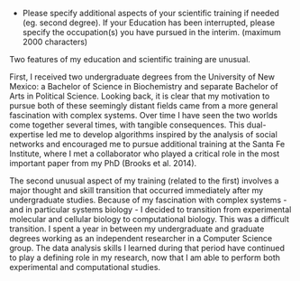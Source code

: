 * Please specify additional aspects of your scientific training if needed (eg. second degree). If your Education has been interrupted, please specify the occupation(s) you have pursued in the interim. (maximum 2000 characters)

Two features of my education and scientific training are unusual.

First, I received two undergraduate degrees from the University of New Mexico: a Bachelor of Science in Biochemistry and separate Bachelor of Arts in Political Science. Looking back, it is clear that my motivation to pursue both of these seemingly distant fields came from a more general fascination with complex systems. Over time I have seen the two worlds come together several times, with tangible consequences. This dual-expertise led me to develop algorithms inspired by the analysis of social networks and encouraged me to pursue additional training at the Santa Fe Institute, where I met a collaborator who played a critical role in the most important paper from my PhD (Brooks et al. 2014).

The second unusual aspect of my training (related to the first) involves a major thought and skill transition that occurred immediately after my undergraduate studies. Because of my fascination with complex systems - and in particular systems biology - I decided to transition from experimental molecular and cellular biology to computational biology. This was a difficult transition. I spent a year in between my undergraduate and graduate degrees working as an independent researcher in a Computer Science group. The data analysis skills I learned during that period have continued to play a defining role in my research, now that I am able to perform both experimental and computational studies.
